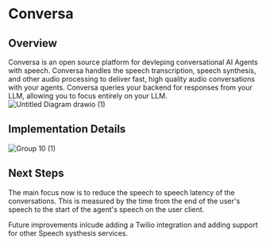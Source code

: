 # Conversa
## Overview
Conversa is an open source platform for devleping conversational AI Agents with speech. Conversa handles the speech transcription, speech synthesis, and other audio processing to deliver fast, high quality audio conversations with your agents. Conversa queries your backend for responses from your LLM, allowing you to focus entirely on your LLM.
![Untitled Diagram drawio (1)](https://github.com/fpinnola/conversa/assets/45111715/35cb08c8-e419-4449-84da-17ba55b3cbc9)

## Implementation Details
![Group 10 (1)](https://github.com/fpinnola/conversa/assets/45111715/64896766-a442-4a4e-8b1e-cfaa1ec2d905)

## Next Steps
The main focus now is to reduce the speech to speech latency of the conversations. This is measured by the time from the end of the user's speech to the start of the agent's speech on the user client.

Future improvements inlcude adding a Twilio integration and adding support for other Speech systhesis services.
